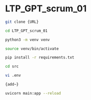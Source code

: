 # LTP_GPT_scrum_01

```bash
git clone {URL}

cd LTP_GPT_scrum_01

python3 -m venv venv

source venv/bin/activate

pip install -r requirements.txt

cd src

vi .env

{add~}

uvicorn main:app --reload
```
